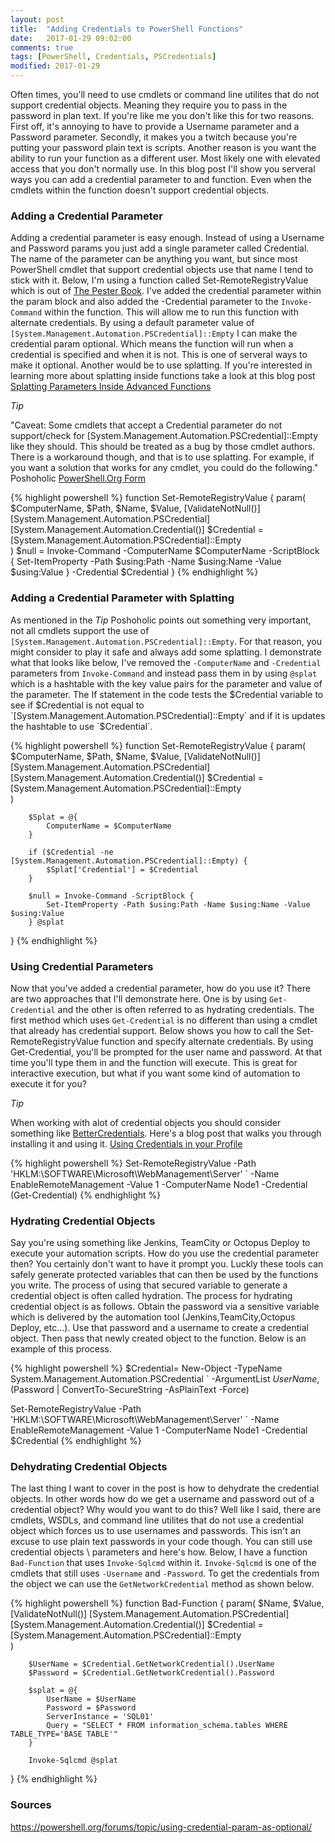 ```yaml
---
layout: post
title:  "Adding Credentials to PowerShell Functions"
date:   2017-01-29 09:02:00
comments: true
tags: [PowerShell, Credentials, PSCredentials]
modified: 2017-01-29
---
```


Often times, you'll need to use cmdlets or command line utilites that do not support credential objects. Meaning they require
you to pass in the password in plan text. If you're like me you don't like this for two reasons. First off,
it's annoying to have to provide a Username parameter and a Password parameter. Secondly, it makes you a twitch because
you're putting your password plain text is scripts. Another reason is you want the ability to run your function as a different user. Most likely one
with elevated access that you don't normally use. In this blog post I'll show you serveral ways you can add a credential parameter to and function. Even when the cmdlets within the 
function doesn't support credential objects. 


### Adding a Credential Parameter


Adding a credential parameter is easy enough. Instead of using a Username and Password params you just add a single parameter called Credential. The
name of the parameter can be anything you want, but since most PowerShell cmdlet that support credential objects use that name I tend to stick with it.
Below, I'm using a function called Set-RemoteRegistryValue which is out of [The Pester Book](https://leanpub.com/the-pester-book). I've added the credential parameter
within the param block and also added the -Credential parameter to the `Invoke-Command` within the function. This will allow me to run this function with alternate
credentials. By using a default parameter value of `[System.Management.Automation.PSCredential]::Empty` I can make the credential param optional. Which means the
function will run when a credential is specified and when it is not. This is one of serveral ways to make it optional. Another would be to use splatting. If you're
interested in learning more about splatting inside functions take a look at this blog post [Splatting Parameters Inside Advanced Functions](http://duffney.io/Splatting-Parameters-Within-AdvancedFunctions)


_Tip_

"Caveat: Some cmdlets that accept a Credential parameter do not support/check for [System.Management.Automation.PSCredential]::Empty like they should. This should be treated as a bug by those cmdlet authors. There is a workaround though, and that is to use splatting. For example, if you want a solution that works for any cmdlet, you could do the following." Poshoholic [PowerShell.Org Form](https://powershell.org/forums/topic/using-credential-param-as-optional/)

{% highlight powershell %}
function Set-RemoteRegistryValue {
    param(
        $ComputerName,
        $Path,
        $Name,
        $Value,
        [ValidateNotNull()]
        [System.Management.Automation.PSCredential]
        [System.Management.Automation.Credential()]
        $Credential = [System.Management.Automation.PSCredential]::Empty        
    )
        $null = Invoke-Command -ComputerName $ComputerName -ScriptBlock {
            Set-ItemProperty -Path $using:Path -Name $using:Name -Value $using:Value
        } -Credential $Credential
}
{% endhighlight %}


### Adding a Credential Parameter with Splatting


As mentioned in the _Tip_ Poshoholic points out something very important, not all cmdlets support the use of `[System.Management.Automation.PSCredential]::Empty`. For that reason,
you might consider to play it safe and always add some splatting. I demonstrate what that looks like below, I've removed the `-ComputerName` and `-Credential` parameters from `Invoke-Command`
and instead pass them in by using `@splat` which is a hashtable with the key value pairs for the parameter and value of the parameter. The If statement in the code tests the $Credential
variable to see if $Credential is not equal to `[System.Management.Automation.PSCredential]::Empty` and if it is updates the hashtable to use `$Credential`.

{% highlight powershell %}
function Set-RemoteRegistryValue {
    param(
        $ComputerName,
        $Path,
        $Name,
        $Value,
        [ValidateNotNull()]
        [System.Management.Automation.PSCredential]
        [System.Management.Automation.Credential()]
        $Credential = [System.Management.Automation.PSCredential]::Empty        
    )
        
        $Splat = @{
            ComputerName = $ComputerName
        }

        if ($Credential -ne [System.Management.Automation.PSCredential]::Empty) {
            $Splat['Credential'] = $Credential
        }
        
        $null = Invoke-Command -ScriptBlock {
            Set-ItemProperty -Path $using:Path -Name $using:Name -Value $using:Value
        } @splat
}
{% endhighlight %}


### Using Credential Parameters


Now that you've added a credential parameter, how do you use it? There are two approaches that I'll demonstrate here. One is by using `Get-Credential` and the other
is often referred to as hydrating credentials. The first method which uses `Get-Credential` is no different than using a cmdlet that already has credential support. Below
shows you how to call the Set-RemoteRegistryValue function and specify alternate credentials. By using Get-Credential, you'll be prompted for the user name and password.
At that time you'll type them in and the function will execute. This is great for interactive execution, but what if you want some kind of automation to execute it for you? 

_Tip_

When working with alot of credential objects you should consider something like [BetterCredentials](https://www.powershellgallery.com/packages/BetterCredentials/4.4). Here's a blog
post that walks you through installing it and using it. [Using Credentials in your Profile](https://beaudry.io/articles/2016-08/azure-profile)

{% highlight powershell %}
Set-RemoteRegistryValue -Path 'HKLM:\SOFTWARE\Microsoft\WebManagement\Server' `
-Name EnableRemoteManagement -Value 1 -ComputerName Node1 -Credential (Get-Credential)
{% endhighlight %}


### Hydrating Credential Objects


Say you're using something like Jenkins, TeamCity or Octopus Deploy to execute your automation scripts. How do you use the credential parameter then? You certainly don't want to
have it prompt you. Luckly these tools can safely generate protected variables that can then be used by the functions you write. The process of using that secured variable to
generate a credential object is often called hydration. The process for hydrating credential object is as follows. Obtain the password via a sensitive variable which is delivered
by the automation tool (Jenkins,TeamCity,Octopus Deploy, etc...). Use that password and a username to create a credential object. Then pass that newly created object to the function.
Below is an example of this process. 

{% highlight powershell %}
$Credential= New-Object -TypeName System.Management.Automation.PSCredential `
-ArgumentList $UserName,($Password | ConvertTo-SecureString -AsPlainText -Force)

Set-RemoteRegistryValue -Path 'HKLM:\SOFTWARE\Microsoft\WebManagement\Server' `
-Name EnableRemoteManagement -Value 1 -ComputerName Node1 -Credential $Credential
{% endhighlight %}


### Dehydrating Credential Objects

The last thing I want to cover in the post is how to dehydrate the credential objects. In other words how do we get a username and password out of a credential object? Why would you
want to do this? Well like I said, there are cmdlets, WSDLs, and command line utilites that do not use a credential object which forces us to use usernames and passwords. This isn't an excuse
to use plain text passwords in your code though. You can still use credential objects \ parameters and here's how. Below, I have a function `Bad-Function` that uses `Invoke-Sqlcmd` within it.
`Invoke-Sqlcmd` is one of the cmdlets that still uses `-Username` and `-Password`. To get the credentials from the object we can use the `GetNetworkCredential` method as shown below.

{% highlight powershell %}
function Bad-Function {
    param(
        $Name,
        $Value,
        [ValidateNotNull()]
        [System.Management.Automation.PSCredential]
        [System.Management.Automation.Credential()]
        $Credential = [System.Management.Automation.PSCredential]::Empty          
    )
        
        $UserName = $Credential.GetNetworkCredential().UserName
        $Password = $Credential.GetNetworkCredential().Password   
        
        $splat = @{
            UserName = $UserName
            Password = $Password
            ServerInstance = 'SQL01'
            Query = "SELECT * FROM information_schema.tables WHERE TABLE_TYPE='BASE TABLE'"
        }
        
        Invoke-Sqlcmd @splat
}
{% endhighlight %}

### Sources

https://powershell.org/forums/topic/using-credential-param-as-optional/